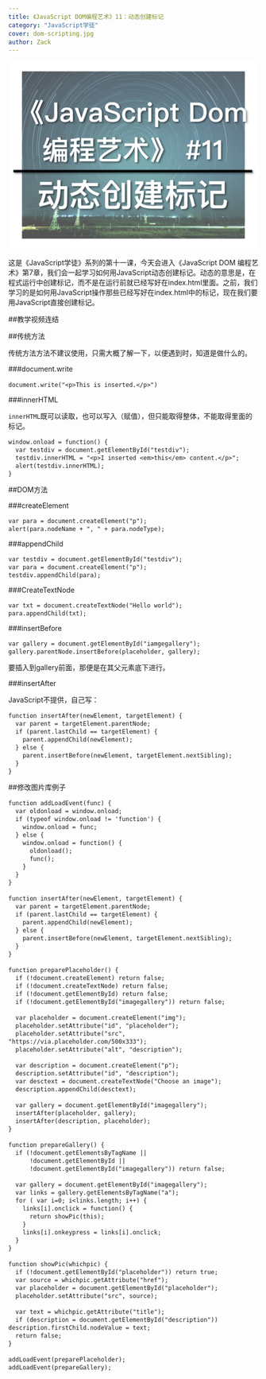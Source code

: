 ```yaml
---
title: 《JavaScript DOM编程艺术》11：动态创建标记
category: "JavaScript学徒"
cover: dom-scripting.jpg
author: Zack
---
```


![JavaScript DOM 编程艺术](dom-scripting.jpg)

这是《JavaScript学徒》系列的第十一课，今天会进入《JavaScript DOM 编程艺术》第7章，我们会一起学习如何用JavaScript动态创建标记。动态的意思是，在程式运行中创建标记，而不是在运行前就已经写好在index.html里面。之前，我们学习的是如何用JavaScript操作那些已经写好在index.html中的标记，现在我们要用JavaScript直接创建标记。

##教学视频连结


##传统方法

传统方法方法不建议使用，只需大概了解一下，以便遇到时，知道是做什么的。

###document.write

`document.write("<p>This is inserted.</p>")`

###innerHTML

`innerHTML`既可以读取，也可以写入（赋值），但只能取得整体，不能取得里面的标记。

```
window.onload = function() {
  var testdiv = document.getElementById("testdiv");
  testdiv.innerHTML = "<p>I inserted <em>this</em> content.</p>";
  alert(testdiv.innerHTML);
}
```

##DOM方法

###createElement

```
var para = document.createElement("p");
alert(para.nodeName + ", " + para.nodeType);
```

###appendChild

```
var testdiv = document.getElementById("testdiv");
var para = document.createElement("p");
testdiv.appendChild(para);
```

###CreateTextNode

```
var txt = document.createTextNode("Hello world");
para.appendChild(txt);
```

###insertBefore

```
var gallery = document.getElementById("iamgegallery");
gallery.parentNode.insertBefore(placeholder, gallery);
```

要插入到gallery前面，那便是在其父元素底下进行。

###insertAfter

JavaScript不提供，自己写：

```
function insertAfter(newElement, targetElement) {
  var parent = targetElement.parentNode;
  if (parent.lastChild == targetElement) {
    parent.appendChild(newElement);
  } else {
    parent.insertBefore(newElement, targetElement.nextSibling);
  }
}
```

##修改图片库例子

```
function addLoadEvent(func) {
  var oldonload = window.onload;
  if (typeof window.onload != 'function') {
    window.onload = func;
  } else {
    window.onload = function() {
      oldonload();
      func();
    }
  }
}

function insertAfter(newElement, targetElement) {
  var parent = targetElement.parentNode;
  if (parent.lastChild == targetElement) {
    parent.appendChild(newElement);
  } else {
    parent.insertBefore(newElement, targetElement.nextSibling);
  }
}

function preparePlaceholder() {
  if (!document.createElement) return false;
  if (!document.createTextNode) return false;
  if (!document.getElementById) return false;
  if (!document.getElementById("imagegallery")) return false;

  var placeholder = document.createElement("img");
  placeholder.setAttribute("id", "placeholder");
  placeholder.setAttribute("src", "https://via.placeholder.com/500x333");
  placeholder.setAttribute("alt", "description");
  
  var description = document.createElement("p");
  description.setAttribute("id", "description");
  var desctext = document.createTextNode("Choose an image");
  description.appendChild(desctext);
  
  var gallery = document.getElementById("imagegallery");
  insertAfter(placeholder, gallery);
  insertAfter(description, placeholder);
}

function prepareGallery() {
  if (!document.getElementsByTagName || 
      !document.getElementById ||
      !document.getElementById("imagegallery")) return false;

  var gallery = document.getElementById("imagegallery");
  var links = gallery.getElementsByTagName("a");
  for ( var i=0; i<links.length; i++) {
    links[i].onclick = function() {
      return showPic(this);
    }
    links[i].onkeypress = links[i].onclick;
  }
}

function showPic(whichpic) {
  if (!document.getElementById("placeholder")) return true;
  var source = whichpic.getAttribute("href");
  var placeholder = document.getElementById("placeholder");
  placeholder.setAttribute("src", source);

  var text = whichpic.getAttribute("title");
  if (description = document.getElementById("description")) description.firstChild.nodeValue = text;
  return false;
}

addLoadEvent(preparePlaceholder);
addLoadEvent(prepareGallery);
```